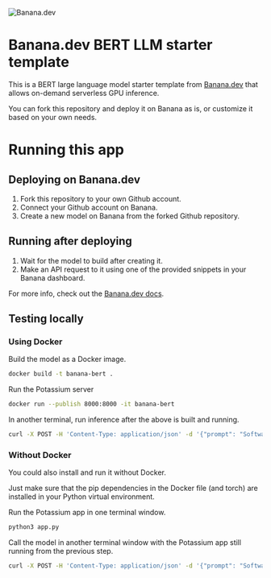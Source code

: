 ![](https://www.banana.dev/lib_zOkYpJoyYVcAamDf/x2p804nk9qvjb1vg.svg?w=340 "Banana.dev")

# Banana.dev BERT LLM starter template

This is a BERT large language model starter template from [Banana.dev](https://www.banana.dev) that allows on-demand serverless GPU inference.

You can fork this repository and deploy it on Banana as is, or customize it based on your own needs.


# Running this app

## Deploying on Banana.dev

1. Fork this repository to your own Github account.
2. Connect your Github account on Banana.
3. Create a new model on Banana from the forked Github repository.

## Running after deploying

1. Wait for the model to build after creating it.
2. Make an API request to it using one of the provided snippets in your Banana dashboard.

For more info, check out the [Banana.dev docs](https://docs.banana.dev/banana-docs/).

## Testing locally

### Using Docker

Build the model as a Docker image.

```sh
docker build -t banana-bert .
```

Run the Potassium server

```sh
docker run --publish 8000:8000 -it banana-bert
```

In another terminal, run inference after the above is built and running.

```sh
curl -X POST -H 'Content-Type: application/json' -d '{"prompt": "Software developers start with a \"Hello, [MASK]!\" script."}' http://localhost:8000
```

### Without Docker

You could also install and run it without Docker.

Just make sure that the pip dependencies in the Docker file (and torch) are installed in your Python virtual environment.

Run the Potassium app in one terminal window.

```sh
python3 app.py
```

Call the model in another terminal window with the Potassium app still running from the previous step.

```sh
curl -X POST -H 'Content-Type: application/json' -d '{"prompt": "Software developers start with a \"Hello, [MASK]!\" script."}' http://localhost:8000
```
